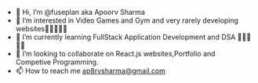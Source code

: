 - 👋 Hi, I’m @fuseplan aka Apoorv Sharma
- 👀 I’m interested in Video Games and Gym and very rarely developing websites👀👀👀👀👀
- 🌱 I’m currently learning FullStack Application Development and DSA 🥲🥲🥲🥲🥲
-  💞️ I’m looking to collaborate on React.js websites,Portfolio and Competive Programming. 
- 📫 How to reach me ap8rvsharma@gmail.com

<!---
fuseplan/fuseplan is a ✨ special ✨ repository because its `README.md` (this file) appears on your GitHub profile.
You can click the Preview link to take a look at your changes.
--->
